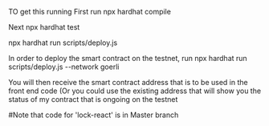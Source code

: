 TO get this running
First run 
npx hardhat compile

Next npx hardhat test

npx hardhat run scripts/deploy.js

In order to deploy the smart contract on the testnet, run 
npx hardhat run scripts/deploy.js --network goerli

You will then receive the smart contract address that is to be used in the front end code
(Or you could use the existing address that will show you the status of my contract that is ongoing on the testnet

#Note that code for 'lock-react' is in Master branch
